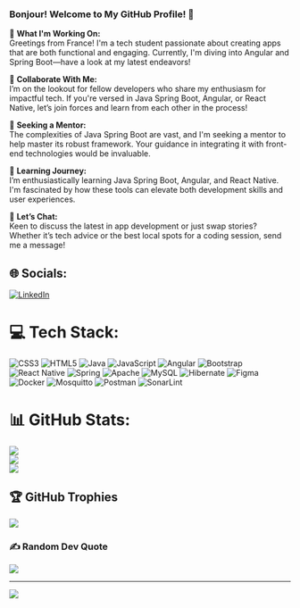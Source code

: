 ### Bonjour! Welcome to My GitHub Profile! 🌟

🔭 **What I'm Working On:**  
Greetings from France! I'm a tech student passionate about creating apps that are both functional and engaging. Currently, I'm diving into Angular and Spring Boot—have a look at my latest endeavors!

👯 **Collaborate With Me:**  
I’m on the lookout for fellow developers who share my enthusiasm for impactful tech. If you're versed in Java Spring Boot, Angular, or React Native, let’s join forces and learn from each other in the process!

🤝 **Seeking a Mentor:**  
The complexities of Java Spring Boot are vast, and I'm seeking a mentor to help master its robust framework. Your guidance in integrating it with front-end technologies would be invaluable.

🌱 **Learning Journey:**  
I’m enthusiastically learning Java Spring Boot, Angular, and React Native. I'm fascinated by how these tools can elevate both development skills and user experiences.

💬 **Let’s Chat:**  
Keen to discuss the latest in app development or just swap stories? Whether it’s tech advice or the best local spots for a coding session, send me a message!



## 🌐 Socials:
[![LinkedIn](https://img.shields.io/badge/LinkedIn-%230077B5.svg?logo=linkedin&logoColor=white)](https://linkedin.com/in/https://www.linkedin.com/in/abdelkarimrezgui) 

# 💻 Tech Stack:
![CSS3](https://img.shields.io/badge/css3-%231572B6.svg?style=for-the-badge&logo=css3&logoColor=white) ![HTML5](https://img.shields.io/badge/html5-%23E34F26.svg?style=for-the-badge&logo=html5&logoColor=white) ![Java](https://img.shields.io/badge/java-%23ED8B00.svg?style=for-the-badge&logo=openjdk&logoColor=white) ![JavaScript](https://img.shields.io/badge/javascript-%23323330.svg?style=for-the-badge&logo=javascript&logoColor=%23F7DF1E) ![Angular](https://img.shields.io/badge/angular-%23DD0031.svg?style=for-the-badge&logo=angular&logoColor=white) ![Bootstrap](https://img.shields.io/badge/bootstrap-%238511FA.svg?style=for-the-badge&logo=bootstrap&logoColor=white) ![React Native](https://img.shields.io/badge/react_native-%2320232a.svg?style=for-the-badge&logo=react&logoColor=%2361DAFB) ![Spring](https://img.shields.io/badge/spring-%236DB33F.svg?style=for-the-badge&logo=spring&logoColor=white) ![Apache](https://img.shields.io/badge/apache-%23D42029.svg?style=for-the-badge&logo=apache&logoColor=white) ![MySQL](https://img.shields.io/badge/mysql-4479A1.svg?style=for-the-badge&logo=mysql&logoColor=white) ![Hibernate](https://img.shields.io/badge/Hibernate-59666C?style=for-the-badge&logo=Hibernate&logoColor=white) ![Figma](https://img.shields.io/badge/figma-%23F24E1E.svg?style=for-the-badge&logo=figma&logoColor=white) ![Docker](https://img.shields.io/badge/docker-%230db7ed.svg?style=for-the-badge&logo=docker&logoColor=white) ![Mosquitto](https://img.shields.io/badge/mosquitto-%233C5280.svg?style=for-the-badge&logo=eclipsemosquitto&logoColor=white) ![Postman](https://img.shields.io/badge/Postman-FF6C37?style=for-the-badge&logo=postman&logoColor=white) ![SonarLint](https://img.shields.io/badge/SonarLint-CB2029?style=for-the-badge&logo=SONARLINT&logoColor=white)
# 📊 GitHub Stats:
![](https://github-readme-stats.vercel.app/api?username=Arzgui&theme=dark&hide_border=false&include_all_commits=false&count_private=false)<br/>
![](https://github-readme-streak-stats.herokuapp.com/?user=Arzgui&theme=dark&hide_border=false)<br/>
![](https://github-readme-stats.vercel.app/api/top-langs/?username=Arzgui&theme=dark&hide_border=false&include_all_commits=false&count_private=false&layout=compact)

## 🏆 GitHub Trophies
![](https://github-profile-trophy.vercel.app/?username=Arzgui&theme=blueberry&no-frame=true&no-bg=false&margin-w=4)

### ✍️ Random Dev Quote
![](https://quotes-github-readme.vercel.app/api?type=horizontal&theme=radical)

---
[![](https://visitcount.itsvg.in/api?id=Arzgui&icon=2&color=9)](https://visitcount.itsvg.in)

<!-- Proudly created with GPRM ( https://gprm.itsvg.in ) -->
